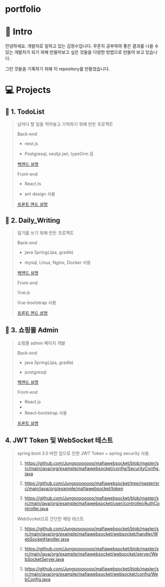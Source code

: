 # portfolio

#  🎨 Intro 

안녕하세요. 개발자로 일하고 있는 김정수입니다.
꾸준히 공부하여 좋은 결과를 나을 수 있는 개발자가 되기 위해
만들어보고 싶은 것들을 다양한 방법으로 만들어 보고 있습니다.

그런 것들을 기록하기 위해 이 repository를 만들었습니다.



# 💻 Projects

## 📕 1. TodoList

> 날마다 할 일을 적어놓고 기억하기 위해 만든 프로젝트
> 
> Back-end
> 
> - nest.js
>   
> - Postgresql, nestjs jwt, typeOrm 등
> 
> [백엔드 설명](https://github.com/Jungsooooooo/todolist_back_nest)
>
> Front-end
> 
> - React.ts
>   
> - ant design 사용
> 
> [프론트 엔드 설명](https://github.com/Jungsooooooo/todolist_front_react_typescript)


## 📘 2.  Daily_Writing

> 일기를 쓰기 위해 만든 프로젝트
>
> Back-end
> 
> - java Spring(Jpa, gradle)
>   
> - mysql, Linux, Nginx, Docker 사용
>
> [백엔드 설명](https://github.com/Jungsooooooo/Daily_Writing)
>
> Front-end
> 
> Vue.js
> 
> Vue-bootstrap 사용
>
> [프론트 엔드 설명](https://github.com/Jungsooooooo/Daily_Writing_Front)

## 📗 3. 쇼핑몰 Admin
> 쇼핑몰 admin 페이지 개발
>
> Back-end
> 
> - java Spring(Jpa, gradle)
>   
> - postgresql
>
> [백엔드 설명](https://github.com/Jungsooooooo/shoppingMall_Back)
>
> Front-end
> 
> - React.js
> - 
> - React-bootstrap 사용
>
> [프론트 설명](https://github.com/Jungsooooooo/ShoppingMall_front)
## 4. JWT Token 및 WebSocket 테스트
> spring boot 3.0 버전 업으로 인한 JWT Token + spring security 사용.
>
>1. https://github.com/Jungsooooooo/mafiawebsocket/blob/master/src/main/java/org/example/mafiawebsocket/config/SecurityConfig.java
>
>2. https://github.com/Jungsooooooo/mafiawebsocket/tree/master/src/main/java/org/example/mafiawebsocket/token
>
>3. https://github.com/Jungsooooooo/mafiawebsocket/blob/master/src/main/java/org/example/mafiawebsocket/user/controller/AuthController.java
>
> WebSocket으로 간단한 채팅 테스트
>
> 1. https://github.com/Jungsooooooo/mafiawebsocket/blob/master/src/main/java/org/example/mafiawebsocket/websocket/handler/WebSocketHandler.java
>
> 2. https://github.com/Jungsooooooo/mafiawebsocket/blob/master/src/main/java/org/example/mafiawebsocket/websocket/server/WebSocketServer.java
>
> 3. https://github.com/Jungsooooooo/mafiawebsocket/blob/master/src/main/java/org/example/mafiawebsocket/websocket/config/WebConfig.java
